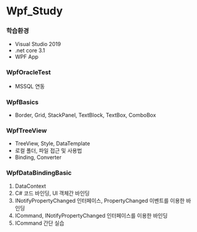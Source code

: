 # Wpf_Study

### 학습환경
- Visual Studio 2019
- .net core 3.1
- WPF App

### WpfOracleTest
- MSSQL 연동

### WpfBasics
- Border, Grid, StackPanel, TextBlock, TextBox, ComboBox

### WpfTreeView
- TreeView, Style, DataTemplate
- 로컬 폴더, 파일 접근 및 사용법
- Binding, Converter

### WpfDataBindingBasic
1. DataContext
2. C# 코드 바인딩, UI 객체간 바인딩
3. INotifyPropertyChanged 인터페이스, PropertyChanged 이벤트를 이용한 바인딩
4. ICommand, INotifyPropertyChanged 인터페이스를 이용한 바인딩
5. ICommand 간단 실습